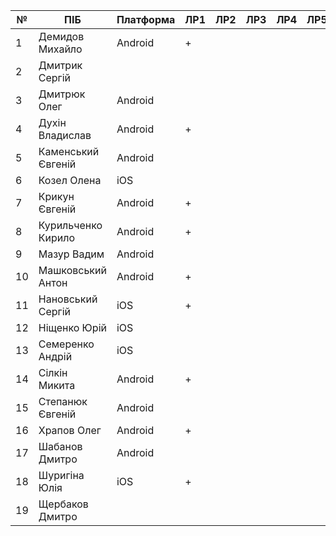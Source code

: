 | №  | ПІБ                | Платформа | ЛР1  | ЛР2  |  ЛР3 | ЛР4 | ЛР5 | ЛР6 | ЛР7 | ЛР8 | Доп | КР | Github |
|----|--------------------|-----------|------|------|------|-----|-----|-----|-----|-----|-----|----|--------|
| 1  | Демидов Михайло    | Android   | +    |      |      |     |     |     |     |     |     |    | [GH](https://github.com/primeare/WeatherApp-edu)       |
| 2  | Дмитрик Сергій     |           |      |      |      |     |     |     |     |     |     |    |        |
| 3  | Дмитрюк Олег       | Android   |      |      |      |     |     |     |     |     |     |    | [GH](https://github.com/DmitryShabanov/LifeTasks)       |
| 4  | Духін Владислав    | Android   | +    |      |      |     |     |     |     |     |     |    | [GH](https://github.com/primeare/WeatherApp-edu)       |
| 5  | Каменський Євгеній | Android   |      |      |      |     |     |     |     |     |     |    | [GH](https://github.com/DmitryShabanov/LifeTasks)       |
| 6  | Козел Олена        | iOS       |      |      |      |     |     |     |     |     |     |    | [GH](https://github.com/AndreHollow/TerminKalender)       |
| 7  | Крикун Євгеній     | Android   | +    |      |      |     |     |     |     |     |     |    |  [GH](https://github.com/JekaK/PicturePlease)      |
| 8  | Курильченко Кирило | Android   | +    |      |      |     |     |     |     |     |     |    | [GH](https://github.com/JekaK/PicturePlease)       |
| 9  | Мазур Вадим        | Android   |      |      |      |     |     |     |     |     |     |    | [GH](https://github.com/yevheniyStepaniuk/Rozklad)     |
| 10 | Машковський Антон  | Android   | +    |      |      |     |     |     |     |     |     |    |  [GH](https://github.com/mashkovskiy/RunSlothyRun)      |
| 11 | Нановський Сергій  | iOS       |  +   |      |      |     |     |     |     |     |     |    |  [GH](https://github.com/sun1x/something)      |
| 12 | Ніщенко Юрій       | iOS       |      |      |      |     |     |     |     |     |     |    | [GH](https://github.com/AndreHollow/TerminKalender)       |
| 13 | Семеренко Андрій   | iOS       |      |      |      |     |     |     |     |     |     |    |  [GH](https://github.com/AndreHollow/TerminKalender)      |
| 14 | Сілкін Микита      | Android   |  +   |      |      |     |     |     |     |     |     |    | [GH](https://github.com/primeare/WeatherApp-edu)       |
| 15 | Степанюк Євгеній   | Android   |      |      |      |     |     |     |     |     |     |    | [GH](https://github.com/yevheniyStepaniuk/Rozklad)     |
| 16 | Храпов Олег        | Android   |  +   |      |      |     |     |     |     |     |     |    | [GH](https://github.com/mashkovskiy/RunSlothyRun)       |
| 17 | Шабанов Дмитро     | Android   |      |      |      |     |     |     |     |     |     |    | [GH](https://github.com/DmitryShabanov/LifeTasks)       |
| 18 | Шуригіна Юлія      | iOS       |   +  |      |      |     |     |     |     |     |     |    | [GH](https://github.com/sun1x/something)       |
| 19 | Щербаков Дмитро    |           |      |      |      |     |     |     |     |     |     |    |        |
